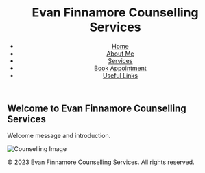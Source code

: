 <!DOCTYPE html>
<html lang="en">
<head>
  <meta charset="UTF-8">
  <title>Home | Evan Finnamore Counselling Services</title>
  <link rel="stylesheet" href="style.css">
</head>
<body>

  <!-- Header -->
  <header>
    <div class="container">
      <h1>Evan Finnamore Counselling Services</h1>
      <nav>
        <ul>
          <li><a href="./index.html">Home</a></li>
          <li><a href="./about.html">About Me</a></li>
          <li><a href="./services.html">Services</a></li>
          <li><a href="./appointment.html">Book Appointment</a></li>
          <li><a href="./links.html">Useful Links</a></li>
        </ul>
      </nav>
    </div>
  </header>

  <!-- Main Content -->
  <main>
    <div class="container">
      <h2>Welcome to Evan Finnamore Counselling Services</h2>
      <p>Welcome message and introduction.</p>
      <!-- Placeholder for an image -->
      <img src="images/placeholder.jpg" alt="Counselling Image">
    </div>
  </main>

  <!-- Footer -->
  <footer>
    <div class="container">
      <p>&copy; 2023 Evan Finnamore Counselling Services. All rights reserved.</p>
    </div>
  </footer>

</body>
</html>
